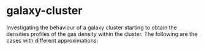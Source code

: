 # galaxy-cluster
Investigating the behaviour of a galaxy cluster starting to obtain the densities profiles of the gas density within the cluster. The following are the cases with different approximations:
